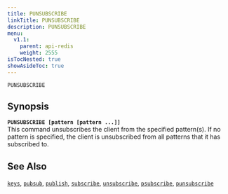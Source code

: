```yaml
---
title: PUNSUBSCRIBE
linkTitle: PUNSUBSCRIBE
description: PUNSUBSCRIBE
menu:
  v1.1:
    parent: api-redis
    weight: 2555
isTocNested: true
showAsideToc: true
---
```

`PUNSUBSCRIBE` 

## Synopsis
<b>`PUNSUBSCRIBE [pattern [pattern ...]]`</b><br>
This command unsubscribes the client from the specified pattern(s). If no pattern is specified, the client is unsubscribed from all patterns that it has subscribed to.

## See Also
[`keys`](../keys/), 
[`pubsub`](../pubsub/), 
[`publish`](../publish/), 
[`subscribe`](../subscribe/), 
[`unsubscribe`](../unsubscribe/), 
[`psubscribe`](../psubscribe/), 
[`punsubscribe`](../punsubscribe/)
